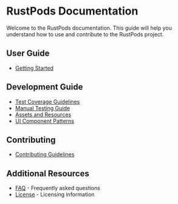 # RustPods Documentation

Welcome to the RustPods documentation. This guide will help you understand how to use and contribute to the RustPods project.

## User Guide

- [Getting Started](user-guide/getting-started.md)

## Development Guide

- [Test Coverage Guidelines](development/test-coverage.md)
- [Manual Testing Guide](development/manual-testing-guide.md)
- [Assets and Resources](development/assets.md)
- [UI Component Patterns](development/ui-components.md)

## Contributing

- [Contributing Guidelines](../CONTRIBUTING.md)

## Additional Resources

- [FAQ](faq.md) - Frequently asked questions
- [License](license.md) - Licensing information 
